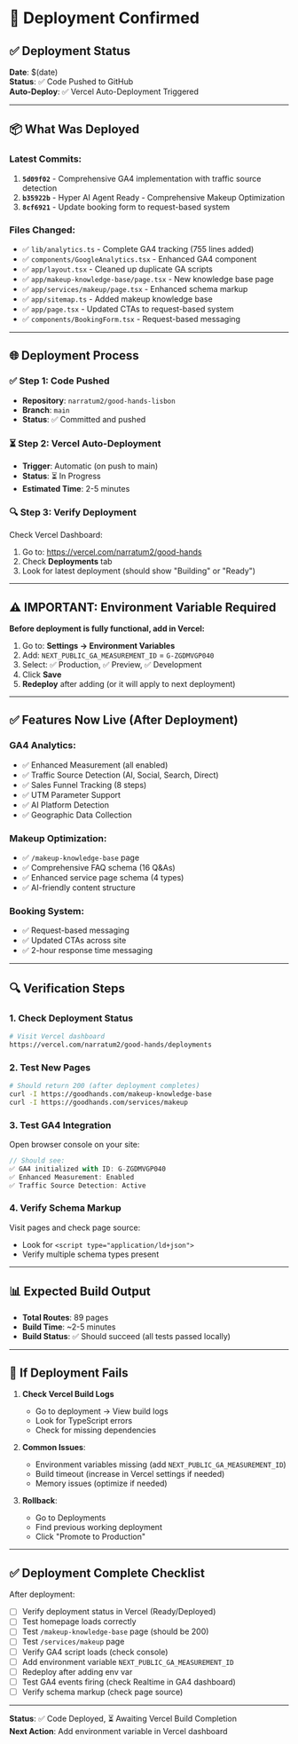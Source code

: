 # 🚀 Deployment Confirmed

## ✅ Deployment Status

**Date**: $(date)  
**Status**: ✅ Code Pushed to GitHub  
**Auto-Deploy**: ✅ Vercel Auto-Deployment Triggered

---

## 📦 What Was Deployed

### Latest Commits:
1. **`5d09f02`** - Comprehensive GA4 implementation with traffic source detection
2. **`b35922b`** - Hyper AI Agent Ready - Comprehensive Makeup Optimization
3. **`8cf6921`** - Update booking form to request-based system

### Files Changed:
- ✅ `lib/analytics.ts` - Complete GA4 tracking (755 lines added)
- ✅ `components/GoogleAnalytics.tsx` - Enhanced GA4 component
- ✅ `app/layout.tsx` - Cleaned up duplicate GA scripts
- ✅ `app/makeup-knowledge-base/page.tsx` - New knowledge base page
- ✅ `app/services/makeup/page.tsx` - Enhanced schema markup
- ✅ `app/sitemap.ts` - Added makeup knowledge base
- ✅ `app/page.tsx` - Updated CTAs to request-based system
- ✅ `components/BookingForm.tsx` - Request-based messaging

---

## 🌐 Deployment Process

### ✅ Step 1: Code Pushed
- **Repository**: `narratum2/good-hands-lisbon`
- **Branch**: `main`
- **Status**: ✅ Committed and pushed

### ⏳ Step 2: Vercel Auto-Deployment
- **Trigger**: Automatic (on push to main)
- **Status**: ⏳ In Progress
- **Estimated Time**: 2-5 minutes

### 🔍 Step 3: Verify Deployment
Check Vercel Dashboard:
1. Go to: https://vercel.com/narratum2/good-hands
2. Check **Deployments** tab
3. Look for latest deployment (should show "Building" or "Ready")

---

## ⚠️ IMPORTANT: Environment Variable Required

**Before deployment is fully functional, add in Vercel:**

1. Go to: **Settings → Environment Variables**
2. Add: `NEXT_PUBLIC_GA_MEASUREMENT_ID` = `G-ZGDMVGP040`
3. Select: ✅ Production, ✅ Preview, ✅ Development
4. Click **Save**
5. **Redeploy** after adding (or it will apply to next deployment)

---

## ✅ Features Now Live (After Deployment)

### GA4 Analytics:
- ✅ Enhanced Measurement (all enabled)
- ✅ Traffic Source Detection (AI, Social, Search, Direct)
- ✅ Sales Funnel Tracking (8 steps)
- ✅ UTM Parameter Support
- ✅ AI Platform Detection
- ✅ Geographic Data Collection

### Makeup Optimization:
- ✅ `/makeup-knowledge-base` page
- ✅ Comprehensive FAQ schema (16 Q&As)
- ✅ Enhanced service page schema (4 types)
- ✅ AI-friendly content structure

### Booking System:
- ✅ Request-based messaging
- ✅ Updated CTAs across site
- ✅ 2-hour response time messaging

---

## 🔍 Verification Steps

### 1. Check Deployment Status
```bash
# Visit Vercel dashboard
https://vercel.com/narratum2/good-hands/deployments
```

### 2. Test New Pages
```bash
# Should return 200 (after deployment completes)
curl -I https://goodhands.com/makeup-knowledge-base
curl -I https://goodhands.com/services/makeup
```

### 3. Test GA4 Integration
Open browser console on your site:
```javascript
// Should see:
✅ GA4 initialized with ID: G-ZGDMVGP040
✅ Enhanced Measurement: Enabled
✅ Traffic Source Detection: Active
```

### 4. Verify Schema Markup
Visit pages and check page source:
- Look for `<script type="application/ld+json">`
- Verify multiple schema types present

---

## 📊 Expected Build Output

- **Total Routes**: 89 pages
- **Build Time**: ~2-5 minutes
- **Build Status**: ✅ Should succeed (all tests passed locally)

---

## 🚨 If Deployment Fails

1. **Check Vercel Build Logs**
   - Go to deployment → View build logs
   - Look for TypeScript errors
   - Check for missing dependencies

2. **Common Issues**:
   - Environment variables missing (add `NEXT_PUBLIC_GA_MEASUREMENT_ID`)
   - Build timeout (increase in Vercel settings if needed)
   - Memory issues (optimize if needed)

3. **Rollback**:
   - Go to Deployments
   - Find previous working deployment
   - Click "Promote to Production"

---

## ✅ Deployment Complete Checklist

After deployment:
- [ ] Verify deployment status in Vercel (Ready/Deployed)
- [ ] Test homepage loads correctly
- [ ] Test `/makeup-knowledge-base` page (should be 200)
- [ ] Test `/services/makeup` page
- [ ] Verify GA4 script loads (check console)
- [ ] Add environment variable `NEXT_PUBLIC_GA_MEASUREMENT_ID`
- [ ] Redeploy after adding env var
- [ ] Test GA4 events firing (check Realtime in GA4 dashboard)
- [ ] Verify schema markup (check page source)

---

**Status**: ✅ Code Deployed, ⏳ Awaiting Vercel Build Completion  
**Next Action**: Add environment variable in Vercel dashboard

